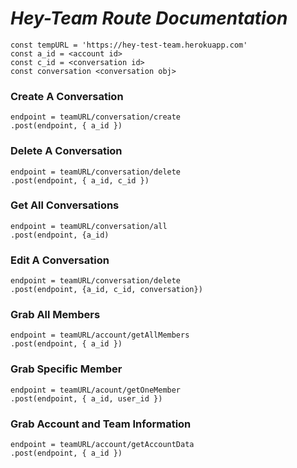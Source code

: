 # _Hey-Team Route Documentation_

```
const tempURL = 'https://hey-test-team.herokuapp.com'
const a_id = <account id>
const c_id = <conversation id>
const conversation <conversation obj>
```

### Create A Conversation

```
endpoint = teamURL/conversation/create
.post(endpoint, { a_id })
```

### Delete A Conversation

```
endpoint = teamURL/conversation/delete
.post(endpoint, { a_id, c_id })
```

### Get All Conversations

```
endpoint = teamURL/conversation/all
.post(endpoint, {a_id)
```

### Edit A Conversation

```
endpoint = teamURL/conversation/delete
.post(endpoint, {a_id, c_id, conversation})
```

### Grab All Members

```
endpoint = teamURL/account/getAllMembers
.post(endpoint, { a_id })
```

### Grab Specific Member

```
endpoint = teamURL/acount/getOneMember
.post(endpoint, { a_id, user_id })
```

### Grab Account and Team Information

```
endpoint = teamURL/account/getAccountData
.post(endpoint, { a_id })
```
